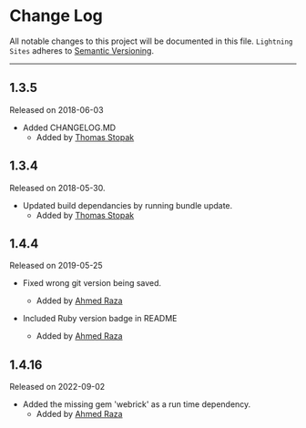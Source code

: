 # Change Log
All notable changes to this project will be documented in this file.
`Lightning Sites` adheres to [Semantic Versioning](http://semver.org/).

---

## 1.3.5
Released on 2018-06-03 

- Added CHANGELOG.MD  
  - Added by [Thomas Stopak](https://github.com/tstopak)


## 1.3.4
Released on 2018-05-30.


- Updated build dependancies by running bundle update.  
  - Added by [Thomas Stopak](https://github.com/tstopak)

## 1.4.4
Released on 2019-05-25


- Fixed wrong git version being saved.
  - Added by [Ahmed Raza](https://github.com/Raza403)


- Included Ruby version badge in README
  - Added by [Ahmed Raza](https://github.com/Raza403)

## 1.4.16
Released on 2022-09-02

- Added the missing gem 'webrick' as a run time dependency.
  - Added by [Ahmed Raza](https://github.com/Raza403)